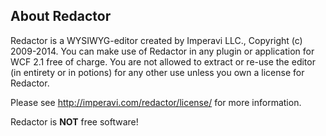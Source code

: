 About Redactor
--------------

Redactor is a WYSIWYG-editor created by Imperavi LLC., Copyright (c) 2009-2014. You can make use of Redactor in any plugin or application for WCF 2.1 free of charge. You are not allowed to extract or re-use the editor (in entirety or in potions) for any other use unless you own a license for Redactor.

Please see http://imperavi.com/redactor/license/ for more information.

Redactor is **NOT** free software!
